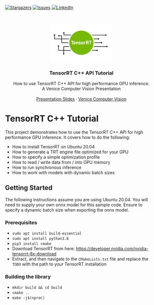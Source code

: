 [![Stargazers][stars-shield]][stars-url]
[![Issues][issues-shield]][issues-url]
[![LinkedIn][linkedin-shield]][linkedin-url]



<!-- PROJECT LOGO -->
<br />
<p align="center">
  <a href="https://github.com/cyrusbehr/tensorrt-cpp-api">
    <img width="40%" src="images/logo.png" alt="logo">
  </a>

  <h3 align="center">TensorRT C++ API Tutorial</h3>

  <p align="center">
    How to use TensorRT C++ API for high performance GPU inference.
    <br />
    A Venice Computer Vision Presentation
    <br />
    <br />
    <!-- <a href="https://www.youtube.com/watch?v=R4KH2V5pTLI&feature=youtu.be">Video Presentation</a> -->
    <a href="https://docs.google.com/presentation/d/1pUnB2zvz2THyUaRuNmyoslBD2ESQijxKcx2iM8GMvw4/edit?usp=sharing">Presentation Slides</a>
    <!-- <a href="https://social.trueface.ai/34gcD2q">Blog Post</a> -->
    ·
    <a href="https://venicecomputervision.com/">Venice Computer Vision</a>
  </p>
</p>

# TensorRT C++ Tutorial
This project demonstrates how to use the TensorRT C++ API for high performance GPU inference. It covers how to do the following:
- How to install TensorRT on Ubuntu 20.04
- How to generate a TRT engine file optimized for your GPU
- How to specify a simple optimization profile
- How to read / write data from / into GPU memory
- How to run synchronous inference
- How to work with models with dynamic batch sizes


## Getting Started
The following instructions assume you are using Ubuntu 20.04.
You will need to supply your own onnx model for this sample code. Ensure to specify a dynamic batch size when exporting the onnx model. 

### Prerequisites
- `sudo apt install build-essential`
- `sudo apt install python3.8`
- `pip3 install cmake`
- Download TensorRT from here: https://developer.nvidia.com/nvidia-tensorrt-8x-download
- Extract, and then navigate to the `CMakeLists.txt` file and replace the `TODO` with the path to your TensorRT installation

### Building the library
- `mkdir build && cd build`
- `cmake ..`
- `make -j$(nproc)`

<!-- MARKDOWN LINKS & IMAGES -->
<!-- https://www.markdownguide.org/basic-syntax/#reference-style-links -->
[stars-shield]: https://img.shields.io/github/stars/cyrusbehr/tensorrt-cpp-api.svg?style=flat-square
[stars-url]: https://github.com/cyrusbehr/tensorrt-cpp-api/stargazers
[issues-shield]: https://img.shields.io/github/issues/cyrusbehr/tensorrt-cpp-api.svg?style=flat-square
[issues-url]: https://github.com/cyrusbehr/tensorrt-cpp-api/issues
[linkedin-shield]: https://img.shields.io/badge/-LinkedIn-black.svg?style=flat-square&logo=linkedin&colorB=555
[linkedin-url]: https://linkedin.com/in/cyrus-behroozi/
